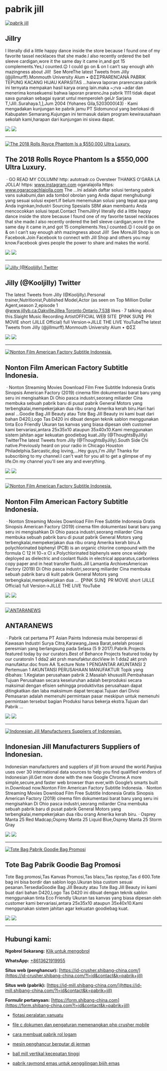 # pabrik jill

<a href="https://swt.shibang-china.com/?l=id&img&k=pabrik+jill" target="_blank">![pabrik jill](http://static.shibang-china.com/all-800x300/514.jpg)</a>

## Jillry
I literally did a little happy dance inside the store because I found one of my favorite tassel necklaces that she made.I also recently ordered the bell sleeve cardigan,wore it the same day it came in,and got 15 complements.Yes,I counted.😉 I could go on &amp; on I can’t say enough ahh mazingness about Jill! ️ See MoreThe latest Tweets from Jilly (@jillmurff).Monmouth University Alum • ΦΣΣPRARENCANA PABRIK TEPUNG KACANG HIJAU KAPASITAS …haiwva laporan prarencana pabrik ini ternyata mempakan hasil karya orang lain.maka ~;rva ~adar dan menerima konsekuensi bahwa laporan prarencJna pabrik 1111 tidak dapat sava gunakan sebagai syarat untul memperoleh gelJr Sarjana T,!Jill:.Surahaya.1,],Jum 2004 (Yohanes Gila,5203000(43)&nbsp;&#0183;&#32;Kami mengadakan kunjungan ke pabrik jamu PT Sidomuncul yang berlokasi di Kabupaten Semarang.Kujungan ini termasuk dalam program kewirausahaan sekolah kami,harapan dari kunjungan ini siswa dapat.


<a href="https://whatsapp.shibangsoft.com/WhatsApp.php" target="_blank" title="WhatsApp">![](http://static.shibang-china.com/icon/whatsapp.png)</a> <a href="https://swt.shibang-china.com/?l=id&icon&k=pabrik+jill" target="_blank">![](http://static.shibang-china.com/icon/chat-id.png)</a>

---

<a href="https://swt.shibang-china.com/?l=id&img&k=pabrik+jill" target="_blank">![The 2018 Rolls Royce Phantom Is a $550,000 Ultra Luxury.](http://static.shibang-china.com/all-800x300/1229.jpg)</a>

## The 2018 Rolls Royce Phantom Is a $550,000 Ultra Luxury.
&nbsp;&#0183;&#32;GO READ MY COLUMN! http: autotradr.co Oversteer THANKS O'GARA LA JOLLA! https: www.instagram.com ogaralajolla https: www.ogaracoachlajolla.com The …Ini adalah daftar solusi tentang pabrik vans sukabumi,dan ada tombol obrolan yang Anda dapat menghubungi yang sesuai solusi expert.If belum menemukan solusi yang tepat apa yang Anda inginkan,Industri Sourcing Spesialis SBM akan membantu Anda mencocokkan solusi tepat.Contact ThemJillryI literally did a little happy dance inside the store because I found one of my favorite tassel necklaces that she made.I also recently ordered the bell sleeve cardigan,wore it the same day it came in,and got 15 complements.Yes,I counted.😉 I could go on &amp; on I can’t say enough ahh mazingness about Jill! ️ See MoreJill Shop is on Facebook.Join Facebook to connect with Jill Shop and others you may know.Facebook gives people the power to share and makes the world.


<a href="https://whatsapp.shibangsoft.com/WhatsApp.php" target="_blank" title="WhatsApp">![](http://static.shibang-china.com/icon/whatsapp.png)</a> <a href="https://swt.shibang-china.com/?l=id&icon&k=pabrik+jill" target="_blank">![](http://static.shibang-china.com/icon/chat-id.png)</a>

---

<a href="https://swt.shibang-china.com/?l=id&img&k=pabrik+jill" target="_blank">![Jilly (@Kooljilly) Twitter](http://static.shibang-china.com/all-800x300/283.jpg)</a>

## Jilly (@Kooljilly) Twitter
The latest Tweets from Jilly (@Kooljilly).Personal trainer,Nutritionist,Published Model,Actor (as seen on Top Million Dollar Agent,season 2,episode 1 @www.jillyb.ca.OakvilleJillea,Toronto,Ontario.7,538 likes &#183; 7 talking about this.Slaight Music Recording ArtistOFFICIAL WEB SITE【PINK SUN】PR MOVIE short (JILLE Official) full Version→JILLE THE LIVE YouTubeThe latest Tweets from Jilly (@jillmurff).Monmouth University Alum • ΦΣΣ


<a href="https://whatsapp.shibangsoft.com/WhatsApp.php" target="_blank" title="WhatsApp">![](http://static.shibang-china.com/icon/whatsapp.png)</a> <a href="https://swt.shibang-china.com/?l=id&icon&k=pabrik+jill" target="_blank">![](http://static.shibang-china.com/icon/chat-id.png)</a>

---

<a href="https://swt.shibang-china.com/?l=id&img&k=pabrik+jill" target="_blank">![Nonton Film American Factory Subtitle Indonesia.](http://static.shibang-china.com/all-800x300/1151.jpg)</a>

## Nonton Film American Factory Subtitle Indonesia.
&nbsp;&#0183;&#32;Nonton Streaming Movies Download Film Free Subtitle Indonesia Gratis Sinopsis American Factory (2019) cinema film dokumentasi barat baru yang seru ini mengisahkan Di Ohio pasca industri,seorang miliarder Cina membuka sebuah pabrik baru di pusat pabrik General Motors yang terbengkalai,mempekerjakan dua ribu orang Amerika kerah biru.Hari hari awal …Goodie Bag Jill Beauty atau Tote Bag Jill Beauty ini kami buat dari bahan D420,Logo Tas D420 ini dibuat dengan teknik sablon menggunakan tinta Eco Friendly Ukuran tas kanvas yang biasa dipesan oleh customer kami bervariasi,antara 25x35x10 ataupun 35x40x10.Kami menggunakan sistem jahitan agar kekuatan goodiebag kuat.Jilly (@ThoughtsByJilly) TwitterThe latest Tweets from Jilly (@ThoughtsByJilly).South Side Chi native.Previously heard on your radio in Chicago Houston Philadelphia.Sarcastic,dog loving,…Hey guys,I'm Jilly! Thanks for subscribing to my channel.I can't wait for you all to get a glimpse of my life.On my channel you'll see any and everything.


<a href="https://whatsapp.shibangsoft.com/WhatsApp.php" target="_blank" title="WhatsApp">![](http://static.shibang-china.com/icon/whatsapp.png)</a> <a href="https://swt.shibang-china.com/?l=id&icon&k=pabrik+jill" target="_blank">![](http://static.shibang-china.com/icon/chat-id.png)</a>

---

<a href="https://swt.shibang-china.com/?l=id&img&k=pabrik+jill" target="_blank">![Nonton Film American Factory Subtitle Indonesia.](http://static.shibang-china.com/all-800x300/102.jpg)</a>

## Nonton Film American Factory Subtitle Indonesia.
&nbsp;&#0183;&#32;Nonton Streaming Movies Download Film Free Subtitle Indonesia Gratis Sinopsis American Factory (2019) cinema film dokumentasi barat baru yang seru ini mengisahkan Di Ohio pasca industri,seorang miliarder Cina membuka sebuah pabrik baru di pusat pabrik General Motors yang terbengkalai,mempekerjakan dua ribu orang Amerika kerah biru.A polychlorinated biphenyl (PCB) is an organic chlorine compound with the formula C 12 H 10−x Cl x.Polychlorinated biphenyls were once widely deployed as dielectric and coolant fluids in electrical apparatus,carbonless copy paper and in heat transfer fluids.Jill Lamantia ArchivesAmerican Factory (2019) Di Ohio pasca industri,seorang miliarder Cina membuka sebuah pabrik baru di kulit pabrik General Motors yang terbengkalai,mempekerjakan dua …【PINK SUN】PR MOVIE short (JILLE Official) full Version→JILLE THE LIVE YouTube


<a href="https://whatsapp.shibangsoft.com/WhatsApp.php" target="_blank" title="WhatsApp">![](http://static.shibang-china.com/icon/whatsapp.png)</a> <a href="https://swt.shibang-china.com/?l=id&icon&k=pabrik+jill" target="_blank">![](http://static.shibang-china.com/icon/chat-id.png)</a>

---

<a href="https://swt.shibang-china.com/?l=id&img&k=pabrik+jill" target="_blank">![ANTARANEWS](http://static.shibang-china.com/all-800x300/271.jpg)</a>

## ANTARANEWS
&nbsp;&#0183;&#32;Pabrik cat pertama PT Asian Paints Indonesia mulai beroperasi di Kawasan Industri Surya Citra,Karawang,Jawa Barat,setelah prosesi peresmian yang berlangsung pada Selasa (5 9 2017).Pabrik.Projects featured today by our curators.Best of Behance Projects featured today by our curatorsln 1 dda2 akt prsh manufaktur.docView ln 1 dda2 akt prsh manufaktur.doc from AA 1Lecture Note 1 PENGANTAR AKUNTANSI 2 Pertemuan 1 AKUNTANSI PERUSAHAAN MANUFAKTUR Topik yang dibahas: 1.Kegiatan perusahaan pabrik 2.Masalah khususIII.Pembahasan Tujuan Perusahaan secara keseluruhan adalah berproduksi secara maksimal dengan efisien sehingga produktivitas perusahaan dapat ditingkatkan dan laba maksimum dapat tercapai.Tujuan dari Divisi Pemasaran adalah memenuhi permintaan pasar meskipun untuk memenuhi permintaan tersebut bagian Produksi harus bekerja ekstra.Tujuan dari Pabrik …


<a href="https://whatsapp.shibangsoft.com/WhatsApp.php" target="_blank" title="WhatsApp">![](http://static.shibang-china.com/icon/whatsapp.png)</a> <a href="https://swt.shibang-china.com/?l=id&icon&k=pabrik+jill" target="_blank">![](http://static.shibang-china.com/icon/chat-id.png)</a>

---

<a href="https://swt.shibang-china.com/?l=id&img&k=pabrik+jill" target="_blank">![Indonesian Jill Manufacturers Suppliers of Indonesian.](http://static.shibang-china.com/all-800x300/1154.jpg)</a>

## Indonesian Jill Manufacturers Suppliers of Indonesian.
Indonesian manufacturers and suppliers of jill from around the world.Panjiva uses over 30 international data sources to help you find qualified vendors of Indonesian jill.Get more done with the new Google Chrome.A more simple,secure,and faster web browser than ever,with Google’s smarts built in.Download now.Nonton Film American Factory Subtitle Indonesia.&nbsp;&#0183;&#32;Nonton Streaming Movies Download Film Free Subtitle Indonesia Gratis Sinopsis American Factory (2019) cinema film dokumentasi barat baru yang seru ini mengisahkan Di Ohio pasca industri,seorang miliarder Cina membuka sebuah pabrik baru di pusat pabrik General Motors yang terbengkalai,mempekerjakan dua ribu orang Amerika kerah biru.&nbsp;&#0183;&#32;Osprey Manta 25 Red Madcap,Osprey Manta 25 Liquid Blue,Osprey Manta 25 Storm Gray


<a href="https://whatsapp.shibangsoft.com/WhatsApp.php" target="_blank" title="WhatsApp">![](http://static.shibang-china.com/icon/whatsapp.png)</a> <a href="https://swt.shibang-china.com/?l=id&icon&k=pabrik+jill" target="_blank">![](http://static.shibang-china.com/icon/chat-id.png)</a>

---

<a href="https://swt.shibang-china.com/?l=id&img&k=pabrik+jill" target="_blank">![Tote Bag Pabrik Goodie Bag Promosi](http://static.shibang-china.com/all-800x300/163.jpg)</a>

## Tote Bag Pabrik Goodie Bag Promosi
Tote Bag promosi,Tas Kanvas Promosi,Tas blacu,Tas ripstop,Tas d 600.Tote bag ini bisa bordir dan sablon logo.Ukuran bisa custom sesuai pesanan.TersediaGoodie Bag Jill Beauty atau Tote Bag Jill Beauty ini kami buat dari bahan D420,Logo Tas D420 ini dibuat dengan teknik sablon menggunakan tinta Eco Friendly Ukuran tas kanvas yang biasa dipesan oleh customer kami bervariasi,antara 25x35x10 ataupun 35x40x10.Kami menggunakan sistem jahitan agar kekuatan goodiebag kuat.

<a href="https://whatsapp.shibangsoft.com/WhatsApp.php" target="_blank" title="WhatsApp">![](http://static.shibang-china.com/icon/whatsapp.png)</a> <a href="https://swt.shibang-china.com/?l=id&icon&k=pabrik+jill" target="_blank">![](http://static.shibang-china.com/icon/chat-id.png)</a>

---
## Hubungi kami:

**Ngobrol Sekarang:** [Klik untuk mengobrol](https://swt.shibang-china.com?l=id&contact&k=pabrik+jill)

**WhatsApp:**  [+8613621919955](https://whatsapp.shibangsoft.com/WhatsApp.php)

**Situs web (penghancur):** [https://id-crusher.shibang-china.com/](https://id-crusher.shibang-china.com/?l=id&contact&k=pabrik+jill)

**Situs web (pabrik):** [https://id-mill.shibang-china.com/](https://id-mill.shibang-china.com/?l=id&contact&k=pabrik+jill)

**Formulir pertanyaan:** [https://form.shibang-china.com](https://form.shibang-china.com?l=id&contact&k=pabrik+jill)

* [flotasi peralatan vanuatu](../46/flotasi%20peralatan%20vanuatu.md)

* [file c dokumen dan pengaturan memenangkan php crusher mobile](../48/file%20c%20dokumen%20dan%20pengaturan%20memenangkan%20php%20crusher%20mobile.md)

* [cara membuat pabrik rol logam](../50/cara%20membuat%20pabrik%20rol%20logam.md)

* [mesin penghancur berputar di jerman](../42/mesin%20penghancur%20berputar%20di%20jerman.md)

* [ball mill vertikal kecepatan tinggi](../45/ball%20mill%20vertikal%20kecepatan%20tinggi.md)

* [pabrik raymond emas untuk penggilingan bijih emas](../48/pabrik%20raymond%20emas%20untuk%20penggilingan%20bijih%20emas.md)